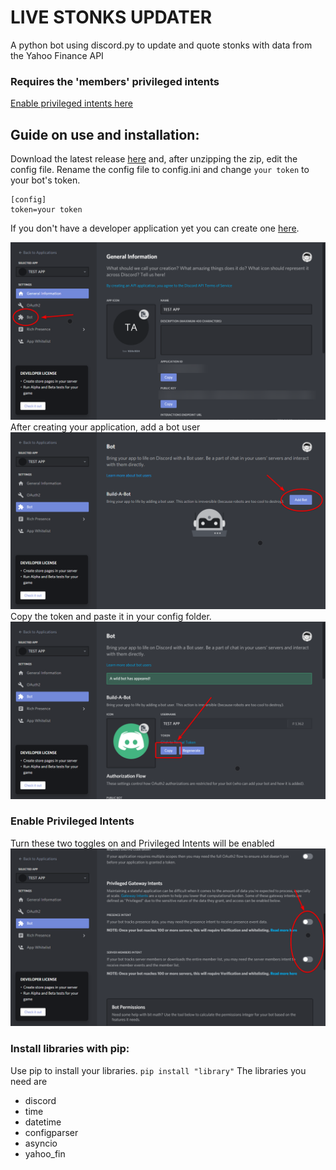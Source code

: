 # LIVE STONKS UPDATER
A python bot using discord.py to update and quote stonks with data from the Yahoo Finance API

### Requires the 'members' privileged intents
[Enable privileged intents here](#enable-privileged-intents)

## Guide on use and installation:
Download the latest release [here](https://github.com/alexng353-new/LIVE-STONKS-UPDATER/releases/latest) and, after unzipping the zip, edit the config file.
Rename the config file to config.ini and change `your token` to your bot's token. 
```
[config]
token=your token
```
If you don't have a developer application yet you can create one [here](https://discord.com/developers/applications).

![devportal](https://github.com/alexng353-new/LIVE-STONKS-UPDATER/blob/master/assets/devportal.png)
After creating your application, add a bot user
![addbot](https://github.com/alexng353-new/LIVE-STONKS-UPDATER/blob/master/assets/addbot.png)
Copy the token and paste it in your config folder.
![copytoken](https://github.com/alexng353-new/LIVE-STONKS-UPDATER/blob/master/assets/copytoken.png)

### Enable Privileged Intents
Turn these two toggles on and Privileged Intents will be enabled
![privilegedintents](https://github.com/alexng353-new/LIVE-STONKS-UPDATER/blob/master/assets/privilegedintents.png)

### Install libraries with pip:
Use pip to install your libraries.
`pip install "library"`
The libraries you need are
- discord
- time
- datetime
- configparser
- asyncio
- yahoo_fin